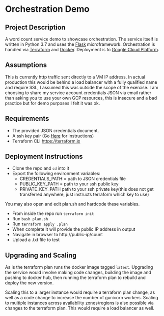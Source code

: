 # Orchestration Demo

## Project Description

A word count service demo to showcase orchestration. The service itself is written in Python 3.7 and uses the [Flask](flask.palletsprojects.com/) microframework. Orchestration is handled via [Terraform](terraform.io) and [Docker](docker.com). Deployment is to [Google Cloud Platform](cloud.google.com).

## Assumptions

This is currently http traffic sent directly to a VM IP address. In actual production this would be behind a load balancer with a fully qualified name and require SSL, I assumed this was outside the scope of the exercise. I am choosing to share my service account credentials JSON via email rather than asking you to use your own GCP resources, this is insecure and a bad practice but for demo purposes I felt it was ok.


## Requirements

- The provided JSON credentials document.
- A ssh key pair (Go [Here](https://help.dreamhost.com/hc/en-us/articles/115001736671-Creating-a-new-Key-pair-in-Mac-OS-X-or-Linux) for instructions)
- Terraform CLI https://terraform.io


## Deployment Instructions

- Clone the repo and `cd` into it
- Export the following environment variables:
    - CREDENTIALS_PATH = path to JSON credentials file
    - PUBLIC_KEY_PATH = path to your ssh public key
    - PRIVATE_KEY_PATH path to your ssh private key(this does not get transferred anywhere, just instructs terraform which key to use)

You may also open and edit plan.sh and hardcode these variables.

- From inside the repo run `terraform init`
- Run `bash plan.sh`
- Run `terraform apply .plan`
- When complete it will provide the public IP address in output
- Navigate in browser to http://public-ip/count
- Upload a .txt file to test


## Upgrading and Scaling

As is the terraform plan runs the docker image tagged `latest`. Upgrading the service would involve making code changes, building the image and pushing to docker hub, then running the terraform plan to rebuild and deploy the new version.

Scaling this to a larger instance would require a terraform plan change, as well as a code change to increase the number of gunicorn workers. Scaling to multiple instances across availability zones/regions is also possible via changes to the terraform plan. This would require a load balancer as well.
